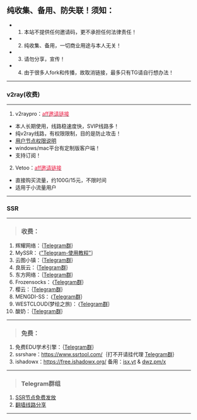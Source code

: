## 纯收集、备用、防失联！须知：   
- 1. 本站不提供任何邀请码，更不承担任何法律责任！       
- 2. 纯收集、备用，一切商业用途与本人无关！
- 3. 请勿分享，宣传！
- 4. 由于很多人fork和传播，故取消链接，最多只有TG请自行想办法！

---
### v2ray(收费) 
---
1. v2raypro：<a href="https://my.v2ray.life/aff.php?aff=3&gid=5" target="_blank"><span style="color:#ed1941;">aff邀请链接</span></a>  
- 本人长期使用，线路稳速度快，SVIP线路多！
- 纯v2ray线路，有权限限制，目的是防止攻击！  
- <a href="https://my.v2ray.life/index.php/announcements/124/2or24.html" target="_blank">用户节点权限说明</a>   
- windows/mac平台有定制版客户端！  
- 支持订阅！  

2. Vetoo：<a href="https://dally.me/aff.php?aff=415" target="_blank"><span style="color:#ed1941;">aff邀请链接</span></a>  
- 直接购买流量，约100G/15元，不限时间  
- 适用于小流量用户  

---
### SSR
---
> <h3>收费：</h3>     
1. 辉耀网络：｛<a href="https://t.me/huiyaossr" target="_blank">Telegram群</a>｝  
2. MySSR：｛<a href="http://t.cn/AiNVEzXT" target="_blank">"Telegram-使用教程"</a>｝    
3. 云图小镇：｛<a href="https://t.me/Yuntu_official" target="_blank">Telegram群</a>｝     
4. 良辰云：｛<a href="https://t.me/liangchenyunss" target="_blank">Telegram群</a>｝
5. 东方网络：｛<a href="https://t.me/joinchat/F2DfoU8y1aPT8xdTFJxNug" target="_blank">Telegram群</a>｝  
6. Frozensocks：｛<a href="https://t.me/Frozensocks" target="_blank">Telegram群</a>｝  
7. 樱云：｛<a href="https://t.me/sakura_cloud" target="_blank">Telegram群</a>｝  
8. MENGDI-SS：｛<a href="https://t.me/MdCloud" target="_blank">Telegram群</a>｝  
9. WESTCLOUD(梦绘之旅)：｛<a href="https://t.me/joinchat/LM3Mm061YantoLHzgOs41Q" target="_blank">Telegram群</a>｝  
10. 酸奶：｛<a href="https://t.me/ssruSSR" target="_blank">Telegram群</a>｝  

---  

> <h3>免费：</h3>    
1. 免费EDU学术引擎：｛<a href="http://t.me/joinchat/F6lKrUMKir5N1xh-Bi3jBw" target="_blank">Telegram群</a>｝  
2. ssrshare：<a href="https://www.ssrshare.com/" target="_blank">https://www.ssrtool.com/</a>｛打不开请挂代理 <a href="https://t.me/joinchat/HHeAr1ELdNEKXdOhr1yXkw" target="_blank">Telegram群</a>｝  
3. ishadowx：<a href="https://free.ishadowx.org/" target="_blank">https://free.ishadowx.org/</a> 备用：<a href="http://isx.yt" target="_blank">isx.yt</a> & <a href="http://dwz.pm/x" target="_blank">dwz.pm/x</a>    

---
> <h3>Telegram群组</h3>  
1. <a href="https://t.me/SSRlist" target="_blank">SSR节点免费发放</a>  
2. <a href="https://t.me/vpnko" target="_blank">翻墙线路分享</a>   

---
